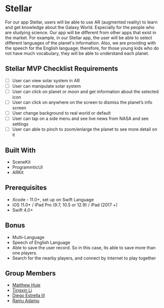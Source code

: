 # Stellar

For our app Stellar, users will be able to use AR (augmented reality) to learn and get knowledge about the Galaxy World. Especially for the people who are studying science. Our app will be different from other apps that exist in the market. For example, in our Stellar app, the user will be able to select different languages of the planet's information. Also, we are providing with the speech for the English language; therefore, for those young kids who do not have much vocabulary, they will be able to understand each planet.

## Stellar MVP Checklist Requirements

- [ ] User can view solar system in AR
- [ ] User can manipulate solar system 
- [ ] User can click on planet or moon and get information about the selected icon
- [ ] User can click on anywhere on the screen to dismiss the planet’s info screen
- [ ] User change background to real world or default 
- [ ] User can tap on a side menu and see live news from NASA and see settings
- [ ] User can able to pinch to zoom/enlarge the planet to see more detail on it

## Built With
* SceneKit
* ProgrammticUI 
* ARKit

## Prerequisites
* Xcode - 11.0+, set up on Swift Language
* iOS 11.0+ / iPad Pro (9.7, 10.5 or 12.9) / iPad (2017 +)
* Swift 4.0+

## Bonus
* Multi-Language
* Speech of English Language
* Able to save the user record. So in this case, its able to save more than one players.
* Search for the nearby players, and connect by internet to play together

## Group Members
* [Matthew Huie](https://github.com/MattHuie)
* [Tingxin Li](https://github.com/vaslee)
* [Diego Estrella III](https://github.com/Destrella3)
* [Ramu Adamu](https://github.com/ramuadamu)
